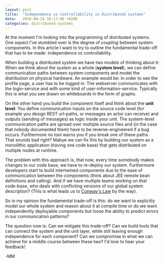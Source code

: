 ```yaml
---
layout: post
title:  "Independence vs Controllability in distributed systems"
date:   2016-08-24 16:17:00 +0200
categories: distributed-systems
---
```


At the moment I'm looking into the programming of distributed systems. One aspect I've stumbled over is the degree of *coupling* between system components. In this article I want to try to outline the fundamental trade-off that has to be made: independence vs controllability.

When building a distributed system we have two models of thinking about it:
When we think about the system as a whole (**system level**), we can define communication paths between system components and model the distribution on physical hardware. An example would be: In order to see the profile page, a user has to be logged in: The webserver communicates with the login-service and with some kind of user-information-service. Typically this is what you see drawn on whiteboards in the form of graphs.

On the other hand you build the component itself and think about the **unit level**: You define communication inputs on the source code level (for example you design REST url-paths, or messages an actor can receive) and outputs (sending of messages) as logic inside your unit. The system-level communication paths are spread over multiple source files and (in the case that nobody documented them) have to be reverse-engineered if a bug occurs. Furthermore no tool warns you if you break one of these paths. That sounds bad right? Mabye we can fix this by building our system as a monolithic application (having one code base) that gets distributed on multiple nodes at runtime.

The problem with this approach is, that now, every time somebody makes changes to our code base, we have to re-deploy our system. Furthermore developers start to build intertwined components due to the ease of communication between the components (think about JEE remote bean definitions and calling). And if we have multiple teams working on that code-base, who deals with conflicting versions of our global system description? (This is what leads us to [Conway's Law](https://en.wikipedia.org/wiki/Conway%27s_law) by the way).

So in my opinion the fundamental trade-off is this: do we want to explicitly model our whole system and reason about it at compile time or do we want independently deployable components but loose the ability to predict errors in our communication patterns?

The question now is: Can we mitigate this trade-off? Can we build tools that can connect the system and the unit layer, while still leaving enough independence for each component? Can we compromise in what we can achieve for a middle course between these two? I'd love to hear your feedback!

-MM